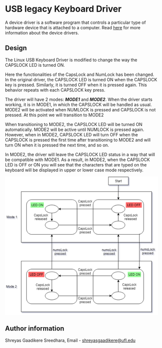 # USB legacy Keyboard Driver

A device driver is a software program that controls a particular type of hardware device that is attached to a computer. Read [here](https://www.oreilly.com/library/view/linux-device-drivers/0596005903/ch13.html) for more information about the device drivers.

## Design

The Linux USB Keyboard Driver is modified to change the way the CAPSLOCK LED is turned ON.

Here the functionalities of the CapsLock and NumLock has been changed.
In the original driver, the CAPSLOCK LED is turned ON when the CAPSLOCK key is pressed. Similarly, it is turned OFF when 
it is pressed again. This behavior repeats with each CAPSLOCK key press.

The driver will have 2 modes: ***MODE1*** and ***MODE2***.
When the driver starts working, it is in MODE1, in which the CAPSLOCK will be handled as usual.
MODE2 will be activated when NUMLOCK is pressed and CAPSLOCK is not pressed. At this point we will transition to MODE2 

When transitioning to MODE2, the CAPSLOCK LED will be turned ON automatically. MODE2 will be active until NUMLOCK is pressed again.
However, when in MODE2, CAPSLOCK LED will turn OFF when the CAPSLOCK is pressed the first time after transitioning to MODE2 and 
will turn ON when it is pressed the next time, and so on. 

In MODE2, the driver will leave the CAPSLOCK LED status in a way that will be compatible with MODE1. As a result, in MODE2, when the CAPSLOCK LED is OFF or ON you will see that the characters that are typed on the keyboard will be displayed in upper or lower case mode respectively.

![alt text](modes.png)

## Author information

Shreyas Gaadikere Sreedhara, Email - shreyasgaadikere@ufl.edu